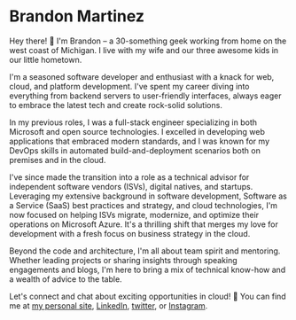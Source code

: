 # Brandon Martinez

Hey there! 👋 I'm Brandon – a 30-something geek working from home on the west
coast of Michigan. I live with my wife and our three awesome kids in our little
hometown.

I'm a seasoned software developer and enthusiast with a knack for web, cloud,
and platform development. I've spent my career diving into everything from
backend servers to user-friendly interfaces, always eager to embrace the latest
tech and create rock-solid solutions.

In my previous roles, I was a full-stack engineer specializing in both Microsoft
and open source technologies. I excelled in developing web applications that
embraced modern standards, and I was known for my DevOps skills in automated
build-and-deployment scenarios both on premises and in the cloud.

I've since made the transition into a role as a technical advisor for
independent software vendors (ISVs), digital natives, and startups. Leveraging
my extensive background in software development, Software as a Service (SaaS)
best practices and strategy, and cloud technologies, I'm now focused on helping
ISVs migrate, modernize, and optimize their operations on Microsoft Azure. It's
a thrilling shift that merges my love for development with a fresh focus on
business strategy in the cloud.

Beyond the code and architecture, I'm all about team spirit and mentoring.
Whether leading projects or sharing insights through speaking engagements and
blogs, I'm here to bring a mix of technical know-how and a wealth of advice to
the table.

Let's connect and chat about exciting opportunities in cloud! 🚀 You can find me
at [my personal site](https://www.brandonmartinez.com/),
[LinkedIn](http://linkedin.brandonmartinez.com/),
[twitter](http://twitter.brandonmartinez.com/), or
[Instagram](http://instagram.brandonmartinez.com/).
